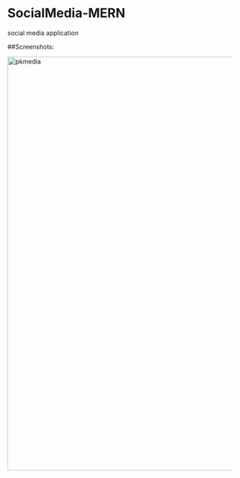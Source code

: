 # SocialMedia-MERN
social media application

##Screenshots:

<img width="928" alt="pkmedia" src="https://user-images.githubusercontent.com/109791371/233257740-a68df096-6434-4495-b2e5-7a47bef627fd.PNG">
